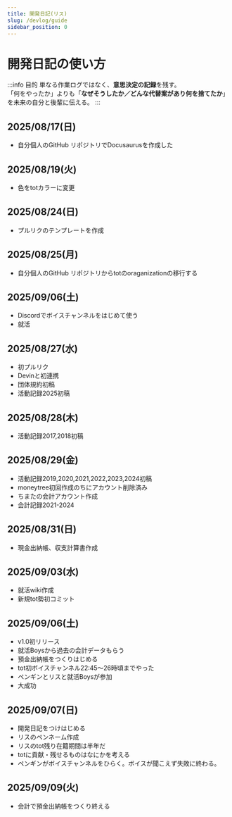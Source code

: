 ```yaml
---
title: 開発日記(リス)
slug: /devlog/guide
sidebar_position: 0
---
```


# 開発日記の使い方

:::info 目的
単なる作業ログではなく、**意思決定の記録**を残す。  
「何をやったか」よりも「**なぜそうしたか／どんな代替案があり何を捨てたか**」を未来の自分と後輩に伝える。
:::

## 2025/08/17(日)
- 自分個人のGitHub リポジトリでDocusaurusを作成した

## 2025/08/19(火)
- 色をtotカラーに変更

## 2025/08/24(日)
- プルリクのテンプレートを作成

## 2025/08/25(月)
- 自分個人のGitHub リポジトリからtotのoraganizationの移行する

## 2025/09/06(土)
- Discordでボイスチャンネルをはじめて使う
- 就活

## 2025/08/27(水)
- 初プルリク
- Devinと初連携
- 団体規約初稿
- 活動記録2025初稿

## 2025/08/28(木)
- 活動記録2017,2018初稿

## 2025/08/29(金)
- 活動記録2019,2020,2021,2022,2023,2024初稿
- moneytree初回作成のちにアカウント削除済み
- ちまたの会計アカウント作成
- 会計記録2021-2024

## 2025/08/31(日)
- 現金出納帳、収支計算書作成

## 2025/09/03(水)
- 就活wiki作成
- 新規tot勢初コミット

## 2025/09/06(土)
- v1.0初リリース
- 就活Boysから過去の会計データもらう
- 預金出納帳をつくりはじめる
- tot初ボイスチャンネル22:45～26時頃までやった
- ペンギンとリスと就活Boysが参加
- 大成功

## 2025/09/07(日)
- 開発日記をつけはじめる
- リスのペンネーム作成
- リスのtot残り在籍期間は半年だ
- totに貢献・残せるものはなにかを考える
- ペンギンがボイスチャンネルをひらく。ボイスが聞こえず失敗に終わる。

## 2025/09/09(火)
- 会計で預金出納帳をつくり終える